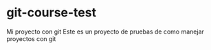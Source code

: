 # git-course-test
Mi proyecto con git
Este es un proyecto de pruebas de como manejar proyectos con git
